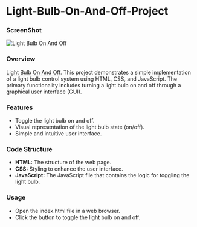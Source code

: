 # Light-Bulb-On-And-Off-Project

### ScreenShot

![Light Bulb On And Off](/https://github.com/Sackitey68/javaScript-mini-project/blob/master/Light-Bulb/bulb.png)

### Overview

[Light Bulb On And Off](https://66ab221423be03886a46a90d--fancy-meringue-0a6ad9.netlify.app/). This project demonstrates a simple implementation of a light bulb control system using HTML, CSS, and JavaScript. The primary functionality includes turning a light bulb on and off through a graphical user interface (GUI).

### Features

- Toggle the light bulb on and off.
- Visual representation of the light bulb state (on/off).
- Simple and intuitive user interface.

### Code Structure

- **HTML:** The structure of the web page.
- **CSS:** Styling to enhance the user interface.
- **JavaScript:** The JavaScript file that contains the logic for toggling the light bulb.

### Usage

- Open the index.html file in a web browser.
- Click the button to toggle the light bulb on and off.
